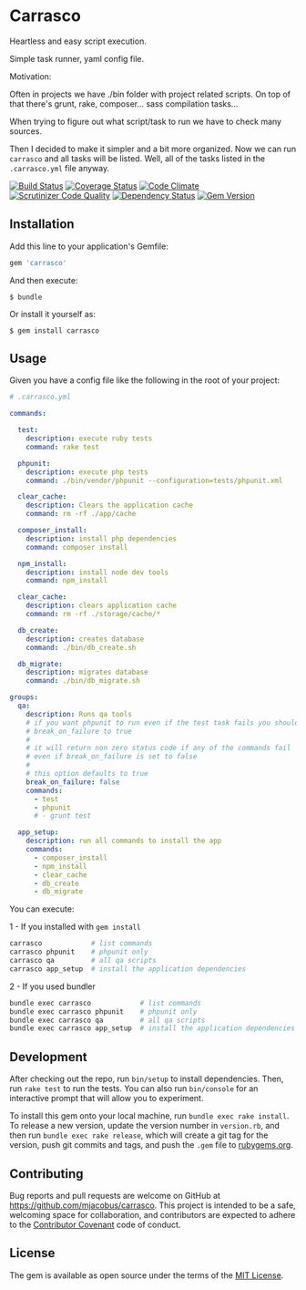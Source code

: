 # Carrasco

Heartless and easy script execution.

Simple task runner, yaml config file.

Motivation:

Often in projects we have ./bin folder with project related scripts.
On top of that there's grunt, rake, composer... sass compilation tasks...

When trying to figure out what script/task to run we have to check many sources.

Then I decided to make it simpler and a bit more organized. Now we can run
`carrasco` and all tasks will be listed. Well, all of the tasks listed in the
`.carrasco.yml` file anyway.

[![Build Status](https://travis-ci.org/mjacobus/carrasco.svg)](https://travis-ci.org/mjacobus/carrasco)
[![Coverage Status](https://coveralls.io/repos/mjacobus/carrasco/badge.svg?branch=master&service=github)](https://coveralls.io/github/mjacobus/carrasco?branch=master)
[![Code Climate](https://codeclimate.com/github/mjacobus/carrasco/badges/gpa.svg)](https://codeclimate.com/github/mjacobus/carrasco)
[![Scrutinizer Code Quality](https://scrutinizer-ci.com/g/mjacobus/carrasco/badges/quality-score.png?b=master)](https://scrutinizer-ci.com/g/mjacobus/carrasco/?branch=master)
[![Dependency Status](https://gemnasium.com/mjacobus/carrasco.svg)](https://gemnasium.com/mjacobus/carrasco)
[![Gem Version](https://badge.fury.io/rb/carrasco.svg)](https://badge.fury.io/rb/carrasco)

## Installation

Add this line to your application's Gemfile:

```ruby
gem 'carrasco'
```

And then execute:

    $ bundle

Or install it yourself as:

    $ gem install carrasco

## Usage

Given you have a config file like the following in the root of your project:

```yaml
# .carrasco.yml

commands:

  test:
    description: execute ruby tests
    command: rake test

  phpunit:
    description: execute php tests
    command: ./bin/vendor/phpunit --configuration=tests/phpunit.xml

  clear_cache:
    description: Clears the application cache
    command: rm -rf ./app/cache

  composer_install:
    description: install php dependencies
    command: composer install

  npm_install:
    description: install node dev tools
    command: npm_install

  clear_cache:
    description: clears application cache
    command: rm -rf ./storage/cache/*

  db_create:
    description: creates database
    command: ./bin/db_create.sh

  db_migrate:
    description: migrates database
    command: ./bin/db_migrate.sh

groups:
  qa:
    description: Runs qa tools
    # if you want phpunit to run even if the test task fails you should set
    # break_on_failure to true
    #
    # it will return non zero status code if any of the commands fail
    # even if break_on_failure is set to false
    #
    # this option defaults to true
    break_on_failure: false
    commands:
      - test
      - phpunit
      # - grunt test

  app_setup:
    description: run all commands to install the app
    commands:
      - composer_install
      - npm_install
      - clear_cache
      - db_create
      - db_migrate
```

You can execute:

1 - If you installed with `gem install`

```bash
carrasco            # list commands
carrasco phpunit    # phpunit only
carrasco qa         # all qa scripts
carrasco app_setup  # install the application dependencies
```

2 - If you used bundler

```bash
bundle exec carrasco            # list commands
bundle exec carrasco phpunit    # phpunit only
bundle exec carrasco qa         # all qa scripts
bundle exec carrasco app_setup  # install the application dependencies
```

## Development

After checking out the repo, run `bin/setup` to install dependencies. Then, run `rake test` to run the tests. You can also run `bin/console` for an interactive prompt that will allow you to experiment.

To install this gem onto your local machine, run `bundle exec rake install`. To release a new version, update the version number in `version.rb`, and then run `bundle exec rake release`, which will create a git tag for the version, push git commits and tags, and push the `.gem` file to [rubygems.org](https://rubygems.org).

## Contributing

Bug reports and pull requests are welcome on GitHub at https://github.com/mjacobus/carrasco. This project is intended to be a safe, welcoming space for collaboration, and contributors are expected to adhere to the [Contributor Covenant](contributor-covenant.org) code of conduct.


## License

The gem is available as open source under the terms of the [MIT License](http://opensource.org/licenses/MIT).


